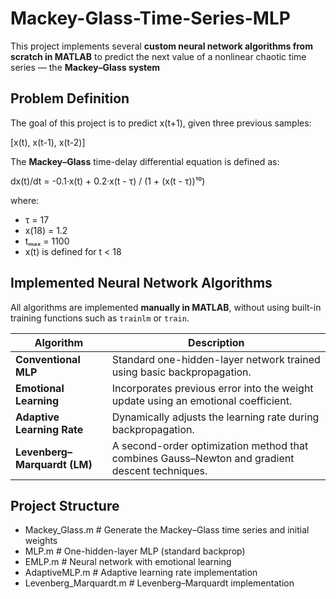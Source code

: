# Mackey-Glass-Time-Series-MLP
This project implements several **custom neural network algorithms from scratch in MATLAB** to predict the next value of a nonlinear chaotic time series — the **Mackey–Glass system**

## Problem Definition

The goal of this project is to predict  x(t+1),  given three previous samples:  

[x(t), x(t-1), x(t-2)]


The **Mackey–Glass** time-delay differential equation is defined as:

dx(t)/dt = -0.1·x(t) + 0.2·x(t - τ) / (1 + (x(t - τ))¹⁰)

where:

- τ = 17
- x(18) = 1.2
- tₘₐₓ = 1100
- x(t) is defined for t < 18

## Implemented Neural Network Algorithms

All algorithms are implemented **manually in MATLAB**, without using built-in training functions such as `trainlm` or `train`.

| Algorithm | Description |
|------------|--------------|
| **Conventional MLP** | Standard one-hidden-layer network trained using basic backpropagation. |
| **Emotional Learning** | Incorporates previous error into the weight update using an emotional coefficient. |
| **Adaptive Learning Rate** | Dynamically adjusts the learning rate during backpropagation. |
| **Levenberg–Marquardt (LM)** | A second-order optimization method that combines Gauss–Newton and gradient descent techniques. |

## Project Structure

 - Mackey_Glass.m            # Generate the Mackey–Glass time series and initial weights
 - MLP.m                     # One-hidden-layer MLP (standard backprop)
 - EMLP.m                    # Neural network with emotional learning
 - AdaptiveMLP.m             # Adaptive learning rate implementation
 - Levenberg_Marquardt.m     # Levenberg–Marquardt implementation

